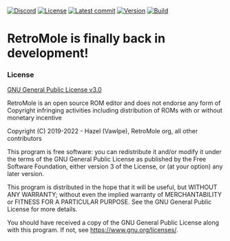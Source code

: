 [![Discord](https://img.shields.io/discord/729355207862911027?label=Discord)](https://discord.gg/hAGM9UPv4q)
[![License](https://badgen.net/github/license/Vawlpe/MOLE)](https://github.com/Vawlpe/MOLE/blob/master/LICENSE.md)
[![Latest commit](https://img.shields.io/github/last-commit/Vawlpe/MOLE/dev)](https://github.com/Vawlpe/MOLE/commits/dev)
[![Version](https://badge.fury.io/gh/Vawlpe%2FMOLE.svg)](https://github.com/Vawlpe/MOLE/tags)
[![Build](https://github.com/RetroMole/MOLE/actions/workflows/build.yaml/badge.svg?branch=dev)](https://github.com/RetroMole/MOLE/actions/workflows/build.yaml)
# RetroMole is finally back in development!
### License
[GNU General Public License v3.0](https://github.com/Vawlpe/MOLE/blob/master/LICENSE.md)

RetroMole is an open source ROM editor and does not endorse any form of Copyright infringing activities including distribution of ROMs with or without monetary incentive

Copyright (C) 2019-2022 - Hazel (Vawlpe), RetroMole org, all other contributors

This program is free software: you can redistribute it and/or modify
it under the terms of the GNU General Public License as published by
the Free Software Foundation, either version 3 of the License, or
(at your option) any later version.

This program is distributed in the hope that it will be useful,
but WITHOUT ANY WARRANTY; without even the implied warranty of
MERCHANTABILITY or FITNESS FOR A PARTICULAR PURPOSE.  See the
GNU General Public License for more details.

You should have received a copy of the GNU General Public License
along with this program.  If not, see <https://www.gnu.org/licenses/>.
